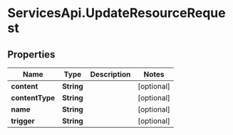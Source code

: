 # ServicesApi.UpdateResourceRequest

## Properties

Name | Type | Description | Notes
------------ | ------------- | ------------- | -------------
**content** | **String** |  | [optional] 
**contentType** | **String** |  | [optional] 
**name** | **String** |  | [optional] 
**trigger** | **String** |  | [optional] 


